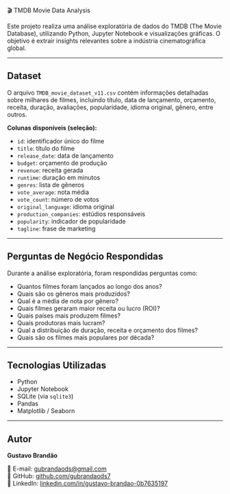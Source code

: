 🎬 TMDB Movie Data Analysis

Este projeto realiza uma análise exploratória de dados do TMDB (The Movie Database), utilizando Python, Jupyter Notebook e visualizações gráficas. O objetivo é extrair insights relevantes sobre a indústria cinematográfica global.

---

## Dataset

O arquivo `TMDB_movie_dataset_v11.csv` contém informações detalhadas sobre milhares de filmes, incluindo título, data de lançamento, orçamento, receita, duração, avaliações, popularidade, idioma original, gênero, entre outros.

**Colunas disponíveis (seleção):**
- `id`: identificador único do filme
- `title`: título do filme
- `release_date`: data de lançamento
- `budget`: orçamento de produção
- `revenue`: receita gerada
- `runtime`: duração em minutos
- `genres`: lista de gêneros
- `vote_average`: nota média
- `vote_count`: número de votos
- `original_language`: idioma original
- `production_companies`: estúdios responsáveis
- `popularity`: indicador de popularidade
- `tagline`: frase de marketing

---

## Perguntas de Negócio Respondidas

Durante a análise exploratória, foram respondidas perguntas como:

- Quantos filmes foram lançados ao longo dos anos?
- Quais são os gêneros mais produzidos?
- Qual é a média de nota por gênero?
- Quais filmes geraram maior receita ou lucro (ROI)?
- Quais países mais produzem filmes?
- Quais produtoras mais lucram?
- Qual a distribuição de duração, receita e orçamento dos filmes?
- Quais são os filmes mais populares por década?

---

## Tecnologias Utilizadas

- Python
- Jupyter Notebook
- SQLite (via `sqlite3`)
- Pandas
- Matplotlib / Seaborn

---

## Autor

**Gustavo Brandão**

📧 E-mail: gubrandaods@gmail.com  
🐙 GitHub: [github.com/gubrandaods7](https://github.com/gubrandaods7)  
🔗 LinkedIn: [linkedin.com/in/gustavo-brandao-0b7635197](https://www.linkedin.com/in/gustavo-brandao-0b7635197)


